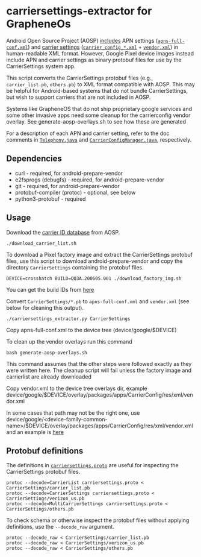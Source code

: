 # carriersettings-extractor for GrapheneOs

Android Open Source Project (AOSP) [includes](https://source.android.com/devices/tech/config/update) APN settings ([`apns-full-conf.xml`](https://android.googlesource.com/device/sample/+/master/etc/apns-full-conf.xml)) and [carrier settings](https://source.android.com/devices/tech/config/carrier) ([`carrier_config_*.xml`](https://android.googlesource.com/platform/packages/apps/CarrierConfig/+/master/assets) + [`vendor.xml`](https://android.googlesource.com/platform/packages/apps/CarrierConfig/+/refs/heads/master/res/xml/vendor.xml)) in human-readable XML format. However, Google Pixel device images instead include APN and carrier settings as binary protobuf files for use by the CarrierSettings system app.

This script converts the CarrierSettings protobuf files (e.g., `carrier_list.pb`, `others.pb`) to XML format compatible with AOSP. This may be helpful for Android-based systems that do not bundle CarrierSettings, but wish to support carriers that are not included in AOSP.

Systems like GrapheneOS that do not ship proprietary google services and some other invasive apps need some cleanup for the carrierconfig vendor overlay. See generate-aosp-overlays.sh to see how these are generated

For a description of each APN and carrier setting, refer to the doc comments in [`Telephony.java`](https://android.googlesource.com/platform/frameworks/base/+/refs/heads/master/core/java/android/provider/Telephony.java) and [`CarrierConfigManager.java`](https://android.googlesource.com/platform/frameworks/base/+/refs/heads/master/telephony/java/android/telephony/CarrierConfigManager.java), respectively.

## Dependencies

 * curl - required, for android-prepare-vendor
 * e2fsprogs (debugfs) - required, for android-prepare-vendor
 * git - required, for android-prepare-vendor
 * protobuf-compiler (protoc) - optional, see below
 * python3-protobuf - required

## Usage

Download the [carrier ID database](https://source.android.com/devices/tech/config/carrierid) from AOSP.

    ./download_carrier_list.sh

To download a Pixel factory image and extract the CarrierSettings protobuf files, use this script to download android-prepare-vendor and copy the directory `CarrierSettings` containing the protobuf files.

    DEVICE=crosshatch BUILD=QQ3A.200605.001 ./download_factory_img.sh
    
You can get the build IDs from [here](https://developers.google.com/android/images)

Convert `CarrierSettings/*.pb` to `apns-full-conf.xml` and `vendor.xml` (see below for cleaning this output).

    ./carriersettings_extractor.py CarrierSettings
    
Copy apns-full-conf.xml to the device tree (device/google/$DEVICE)

To clean up the vendor overlays run this command

    bash generate-aosp-overlays.sh
    
This command assumes that the other steps were followed exactly as they were written here. The cleanup script will fail unless the factory image and carrierlist are already downloaded

Copy vendor.xml to the device tree overlays dir, example device/google/$DEVICE/overlay/packages/apps/CarrierConfig/res/xml/vendor.xml

In some cases that path may not be the right one, use device/google/\<device-family-common-name\>/$DEVICE/overlay/packages/apps/CarrierConfig/res/xml/vendor.xml and an example is [here](https://github.com/GrapheneOS/device_google_redfin/commit/c82eb636cd063066199b920dca0a328c915adfa3)

## Protobuf definitions

The definitions in [`carriersettings.proto`](carriersettings.proto) are useful for inspecting the CarrierSettings protobuf files.

    protoc --decode=CarrierList carriersettings.proto < CarrierSettings/carrier_list.pb
    protoc --decode=CarrierSettings carriersettings.proto < CarrierSettings/verizon_us.pb
    protoc --decode=MultiCarrierSettings carriersettings.proto < CarrierSettings/others.pb

To check schema or otherwise inspect the protobuf files without applying definitions, use the `--decode_raw` argument.

    protoc --decode_raw < CarrierSettings/carrier_list.pb
    protoc --decode_raw < CarrierSettings/verizon_us.pb
    protoc --decode_raw < CarrierSettings/others.pb
